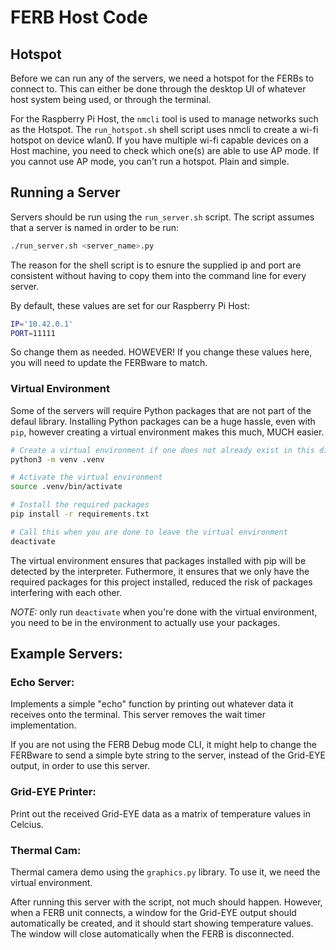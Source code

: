# FERB Host Code

## Hotspot
Before we can run any of the servers, we need a hotspot for the FERBs to connect to.
This can either be done through the desktop UI of whatever host system being used, or through the terminal.

For the Raspberry Pi Host, the `nmcli` tool is used to manage networks such as the Hotspot.
The `run_hotspot.sh` shell script uses nmcli to create a wi-fi hotspot on device wlan0. If you have multiple
wi-fi capable devices on a Host machine, you need to check which one(s) are able to use AP mode. If you cannot
use AP mode, you can't run a hotspot. Plain and simple.


## Running a Server
Servers should be run using the `run_server.sh` script. The script assumes that a server is named in order to be run:
```Bash
./run_server.sh <server_name>.py
```

The reason for the shell script is to esnure the supplied ip and port are consistent without having to copy them
into the command line for every server.

By default, these values are set for our Raspberry Pi Host:
```Bash
IP='10.42.0.1'
PORT=11111
```
So change them as needed. HOWEVER! If you change these values here, you will need to update the FERBware to match.

### Virtual Environment
Some of the servers will require Python packages that are not part of the defaul library.
Installing Python packages can be a huge hassle, even with `pip`, however creating a virtual environment makes this
much, MUCH easier.

```Bash
# Create a virtual environment if one does not already exist in this directory
python3 -m venv .venv

# Activate the virtual environment
source .venv/bin/activate

# Install the required packages
pip install -r requirements.txt

# Call this when you are done to leave the virtual environment
deactivate
```

The virtual environment ensures that packages installed with pip will be detected by the interpreter.
Futhermore, it ensures that we only have the required packages for this project installed, reduced the risk of
packages interfering with each other. 

*NOTE:* only run `deactivate` when you're done with the virtual environment,
you need to be in the environment to actually use your packages.


## Example Servers:
### Echo Server:
Implements a simple "echo" function by printing out whatever data it receives onto the terminal.
This server removes the wait timer implementation.

If you are not using the FERB Debug mode CLI, it might help to change the FERBware to send a simple byte string to the server, instead of the Grid-EYE output, in order to use this server.

### Grid-EYE Printer:
Print out the received Grid-EYE data as a matrix of temperature values in Celcius.

### Thermal Cam:
Thermal camera demo using the `graphics.py` library. To use it, we need the virtual environment.

After running this server with the script, not much should happen. However, when a FERB unit connects,
a window for the Grid-EYE output should automatically be created, and it should start showing temperature values.
The window will close automatically when the FERB is disconnected.
